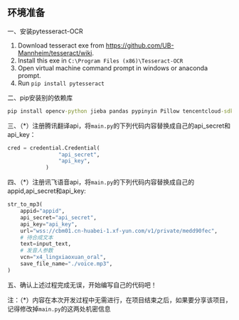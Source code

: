 ## 环境准备

一、安装pytesseract-OCR

1. Download tesseract exe from https://github.com/UB-Mannheim/tesseract/wiki.
2. Install this exe in `C:\Program Files (x86)\Tesseract-OCR`
3. Open virtual machine command prompt in windows or anaconda prompt.
4. Run `pip install pytesseract`

二、pip安装别的依赖库

```cmd
pip install opencv-python jieba pandas pypinyin Pillow tencentcloud-sdk-python
```

三、（*）注册腾讯翻译api，将`main.py`的下列代码内容替换成自己的api_secret和api_key：

```python
cred = credential.Credential(
                "api_secret",
                "api_key",
            )
```

四、（*）注册讯飞语音api，将`main.py`的下列代码内容替换成自己的appid,api_secret和api_key:

```python
str_to_mp3(
    appid="appid",
    api_secret="api_secret",
    api_key="api_key",
    url="wss://cbm01.cn-huabei-1.xf-yun.com/v1/private/medd90fec",
    # 待合成文本
    text=input_text,
    # 发音人参数
    vcn="x4_lingxiaoxuan_oral",
    save_file_name="./voice.mp3",
)
```

五、确认上述过程完成无误，开始编写自己的代码吧！

注：（*）内容在本次开发过程中无需进行，在项目结束之后，如果要分享该项目，记得修改掉`main.py`的这两处机密信息